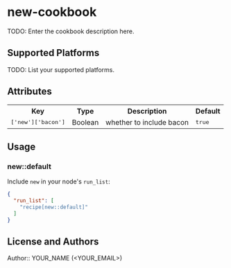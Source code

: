 # new-cookbook

TODO: Enter the cookbook description here.

## Supported Platforms

TODO: List your supported platforms.

## Attributes

<table>
  <tr>
    <th>Key</th>
    <th>Type</th>
    <th>Description</th>
    <th>Default</th>
  </tr>
  <tr>
    <td><tt>['new']['bacon']</tt></td>
    <td>Boolean</td>
    <td>whether to include bacon</td>
    <td><tt>true</tt></td>
  </tr>
</table>

## Usage

### new::default

Include `new` in your node's `run_list`:

```json
{
  "run_list": [
    "recipe[new::default]"
  ]
}
```

## License and Authors

Author:: YOUR_NAME (<YOUR_EMAIL>)
